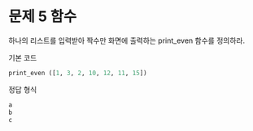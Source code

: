 # 문제 5 함수

하나의 리스트를 입력받아 짝수만 화면에 출력하는 print_even 함수를 정의하라.

기본 코드
```python
print_even ([1, 3, 2, 10, 12, 11, 15])
```

정답 형식
```python
a
b
c
```